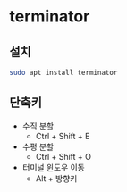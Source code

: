 # terminator
## 설치
```bash
sudo apt install terminator
```

## 단축키
* 수직 분할
  * Ctrl + Shift + E
* 수평 분할
  * Ctrl + Shift + O
* 터미널 윈도우 이동
  * Alt + 방향키
